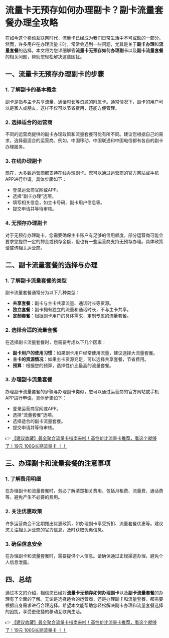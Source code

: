 # 流量卡无预存如何办理副卡？副卡流量套餐办理全攻略

在如今这个移动互联网时代，流量卡已经成为我们日常生活中不可或缺的一部分。然而，许多用户在办理流量卡时，常常会遇到一些问题，尤其是关于**副卡办理**和**流量套餐**的选择。本文将为您详细解答**流量卡无预存如何办理副卡**以及**副卡流量套餐**的相关问题，帮助您轻松解决这些困扰。

## 一、流量卡无预存办理副卡的步骤

### 1. 了解副卡的基本概念
副卡是指与主卡共享流量、通话时长等资源的附属卡。通常情况下，副卡的用户可以是家人或朋友，这样不仅可以节省费用，还能方便管理。

### 2. 选择适合的运营商
不同的运营商提供的副卡办理政策和流量套餐可能有所不同。建议您根据自己的需求，选择最适合的运营商。例如，中国移动、中国联通和中国电信都有各自的副卡办理服务。

### 3. 在线办理副卡
现在，大多数运营商都支持在线办理副卡。您可以通过运营商的官方网站或手机APP进行申请。具体步骤如下：
- 登录运营商官网或APP。
- 选择“副卡办理”选项。
- 填写相关信息，如主卡号码、副卡用户信息等。
- 提交申请并等待审核。

### 4. 无预存办理副卡
对于无预存办理副卡，您需要确保主卡账户有足够的信用额度。部分运营商可能会要求您提供一定的押金或预存金额，但也有一些运营商支持无预存办理。具体政策请咨询相关运营商。

## 二、副卡流量套餐的选择与办理

### 1. 了解副卡流量套餐的类型
副卡流量套餐通常分为以下几种类型：
- **共享套餐**：副卡与主卡共享流量、通话时长等资源。
- **独立套餐**：副卡拥有独立的流量和通话时长，不与主卡共享。
- **定制套餐**：根据副卡用户的具体需求，定制专属的流量套餐。

### 2. 选择合适的流量套餐
在选择副卡流量套餐时，您需要考虑以下几个因素：
- **副卡用户的使用习惯**：如果副卡用户经常使用流量，建议选择大流量套餐。
- **主卡的资源情况**：如果主卡资源充足，可以选择共享套餐，节省费用。
- **预算**：根据您的预算，选择性价比最高的流量套餐。

### 3. 办理副卡流量套餐
办理副卡流量套餐的步骤与办理副卡类似，您可以通过运营商的官方网站或手机APP进行申请。具体步骤如下：
- 登录运营商官网或APP。
- 选择“流量套餐”选项。
- 选择适合的副卡流量套餐。
- 提交申请并等待审核。

👉 [【建议收藏】最全聚合流量卡指南来啦！高性价比流量卡推荐，看这个就够了！19元 100G长期流量卡 ！！](https://bit.ly/Liuliangka)

## 三、办理副卡和流量套餐的注意事项

### 1. 了解费用明细
在办理副卡和流量套餐时，务必了解清楚相关费用，包括月租费、流量费、通话费等，避免产生不必要的费用。

### 2. 关注优惠政策
许多运营商会不定期推出优惠政策，如办理副卡享受折扣、流量套餐优惠等。建议您关注相关运营商的官方信息，及时获取优惠信息。

### 3. 确保信息安全
在办理副卡和流量套餐时，需要提供个人信息。请确保通过正规渠道办理，避免个人信息泄露。

## 四、总结

通过本文的介绍，相信您已经对**流量卡无预存如何办理副卡**以及**副卡流量套餐**的办理有了全面的了解。无论是选择适合的运营商，还是办理副卡和流量套餐，都需要根据自身需求进行合理选择。希望本文能帮助您轻松解决副卡办理和流量套餐选择的困扰，享受更便捷的移动互联网生活。

👉 [【建议收藏】最全聚合流量卡指南来啦！高性价比流量卡推荐，看这个就够了！19元 100G长期流量卡 ！！](https://bit.ly/Liuliangka)